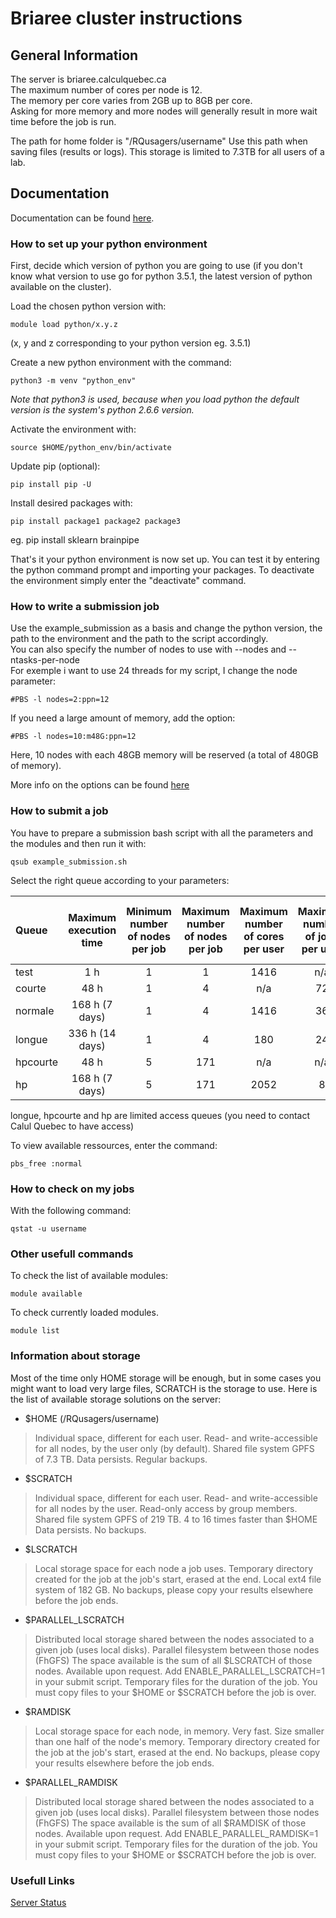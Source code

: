 # Briaree cluster instructions

## General Information

The server is briaree.calculquebec.ca  
The maximum number of cores per node is 12.  
The memory per core varies from 2GB up to 8GB per core.  
Asking for more memory and more nodes will generally result in more wait time before the job is run.  

The path for home folder is "/RQusagers/username" Use this path when saving files (results or logs).
This storage is limited to 7.3TB for all users of a lab.

## Documentation

Documentation can be found [here][briaree doc].

### How to set up your python environment

First, decide which version of python you are going to use (if you don't know what version to use go for python 3.5.1, the latest version of python available on the cluster).

Load the chosen python version with:

```
module load python/x.y.z  
```
(x, y and z corresponding to your python version eg. 3.5.1)

Create a new python environment with the command:

```
python3 -m venv "python_env"
```
_Note that python3 is used, because when you load python the default version is the system's python 2.6.6 version._

Activate the environment with:

```
source $HOME/python_env/bin/activate
```

Update pip (optional):
```
pip install pip -U
```

Install desired packages with:

```
pip install package1 package2 package3
```
eg. pip install sklearn brainpipe

That's it your python environment is now set up. You can test it by entering the python command prompt and importing your packages. To deactivate the environment simply enter the "deactivate" command.

### How to write a submission job

Use the example_submission as a basis and change the python version, the path to the environment and the path to the script accordingly.  
You can also specify the number of nodes to use with --nodes and --ntasks-per-node  
For exemple i want to use 24 threads for my script, I change the node parameter:
```
#PBS -l nodes=2:ppn=12
```

If you need a large amount of memory, add the option:
```
#PBS -l nodes=10:m48G:ppn=12
```
Here, 10 nodes with each 48GB memory will be reserved (a total of 480GB of memory).

More info on the options can be found [here][briaree doc]

### How to submit a job

You have to prepare a submission bash script with all the parameters and the modules and then run it with:

```
qsub example_submission.sh
```
Select the right queue according to your parameters:  

| Queue | Maximum execution time | Minimum number of nodes per job | Maximum number of nodes per job | Maximum number of cores per user | Maximum number of jobs per user | Maximum number of cores for all jobs |  
| :------------ | :-------------------: | :---: | :---: | :---: | :---: | :---: |  
| test		| 1 h			| 1	| 1	| 1416	| n/a	| n/a	|  
| courte	| 48 h			| 1	| 4	| n/a	| 72	| n/a	|  
| normale	| 168 h (7 days)	| 1	| 4	| 1416	| 36	| n/a	|  
| longue	| 336 h (14 days)	| 1	| 4	| 180	| 24	| 720	|  
| hpcourte	| 48 h			| 5	| 171	| n/a	| n/a	| n/a	|  
| hp		| 168 h (7 days)	| 5	| 171	| 2052	| 8	| n/a	|  

longue, hpcourte and hp are limited access queues (you need to contact Calul Quebec to have access)

To view available ressources, enter the command:
```
pbs_free :normal
```

### How to check on my jobs

With the following command:
```
qstat -u username
```

### Other usefull commands

To check the list of available modules:
```
module available
```
To check currently loaded modules.
```
module list 
```

### Information about storage

Most of the time only HOME storage will be enough, but in some cases you might want to load very large files, SCRATCH is the storage to use. Here is the list of available storage solutions on the server:  

* $HOME (/RQusagers/username)
>Individual space, different for each user.
Read- and write-accessible for all nodes, by the user only (by default).
Shared file system GPFS of 7.3 TB.
Data persists.
Regular backups.
* $SCRATCH
>Individual space, different for each user.
Read- and write-accessible for all nodes by the user.
Read-only access by group members.
Shared file system GPFS of 219 TB.
4 to 16 times faster than $HOME
Data persists.
No backups.
* $LSCRATCH
>Local storage space for each node a job uses.
Temporary directory created for the job at the job's start, erased at the end.
Local ext4 file system of 182 GB.
No backups, please copy your results elsewhere before the job ends.
* $PARALLEL_LSCRATCH
>Distributed local storage shared between the nodes associated to a given job (uses local disks).
Parallel filesystem between those nodes (FhGFS)
The space available is the sum of all $LSCRATCH of those nodes.
Available upon request. Add ENABLE_PARALLEL_LSCRATCH=1 in your submit script.
Temporary files for the duration of the job. You must copy files to your $HOME or $SCRATCH before the job is over.
* $RAMDISK
>Local storage space for each node, in memory.
Very fast.
Size smaller than one half of the node's memory.
Temporary directory created for the job at the job's start, erased at the end.
No backups, please copy your results elsewhere before the job ends.
* $PARALLEL_RAMDISK
>Distributed local storage shared between the nodes associated to a given job (uses local disks).
Parallel filesystem between those nodes (FhGFS)
The space available is the sum of all $RAMDISK of those nodes.
Available upon request. Add ENABLE_PARALLEL_RAMDISK=1 in your submit script.
Temporary files for the duration of the job. You must copy files to your $HOME or $SCRATCH before the job is over.

### Usefull Links

[Server Status][briaree status]

[briaree status]: http://serveurscq.computecanada.ca/services/briaree
[briaree doc]: https://wiki.calculquebec.ca/w/Ex%C3%A9cuter_une_t%C3%A2che/en
